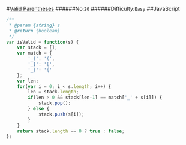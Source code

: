 #[Valid Parentheses](https://leetcode.com/problems/valid-parentheses/)
######No:`20`
######Difficulty:`Easy`
##JavaScript

```javascript
/**
 * @param {string} s
 * @return {boolean}
 */
var isValid = function(s) {
    var stack = [];
    var match = {
        '_)': '(',
        '_]': '[',
        '_}': '{'
    };
    var len;
    for(var i = 0; i < s.length; i++) {
        len = stack.length;
        if(len > 0 && stack[len-1] == match['_' + s[i]]) {
            stack.pop();
        } else {
            stack.push(s[i]);
        }
    }
    return stack.length == 0 ? true : false;
};

```

